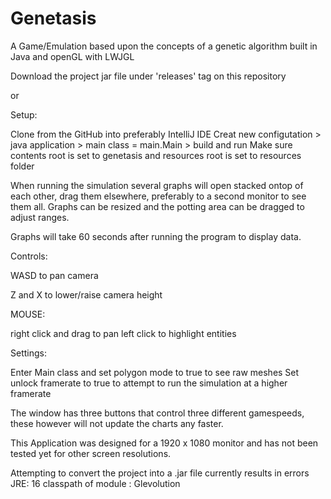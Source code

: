 # Genetasis
A Game/Emulation based upon the concepts of a genetic algorithm built in Java and openGL with LWJGL

Download the project jar file under 'releases' tag on this repository

or

Setup:

Clone from the GitHub into preferably IntelliJ IDE
Creat new configutation > java application > main class = main.Main > build and run
Make sure contents root is set to genetasis and resources root is set to resources folder

When running the simulation several graphs will open stacked ontop of each other, drag them elsewhere, preferably to a second monitor to see them all.
Graphs can be resized and the potting area can be dragged to adjust ranges.

Graphs will take 60 seconds after running the program to display data.


Controls:

WASD to pan camera

Z and X to lower/raise camera height

MOUSE:

right click and drag to pan
left click to highlight entities


Settings:

Enter Main class and set polygon mode to true to see raw meshes
Set unlock framerate to true to attempt to run the simulation at a higher framerate

The window has three buttons that control three different gamespeeds, these however will not update the charts any faster.

This Application was designed for a 1920 x 1080 monitor and has not been tested yet for other screen resolutions.

Attempting to convert the project into a .jar file currently results in errors 
JRE: 16
classpath of module : Glevolution
